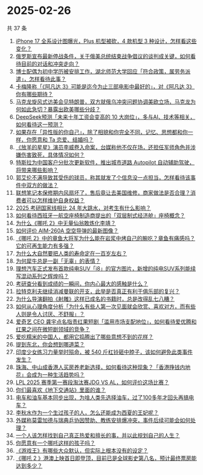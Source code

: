 # 2025-02-26

共 37 条

<!-- BEGIN -->
<!-- 最后更新时间 Wed Feb 26 2025 02:11:10 GMT+0800 (China Standard Time) -->

1. [iPhone 17 全系设计图曝光，Plus 机型被砍，4 款机型 3 种设计，怎样看这些变化？](https://www.zhihu.com/question/13194702893)
1. [俄罗斯宣布最新停战条件，关于俄美总统结束战争倡议的谈判成关键，如何看待目前的对话和冲突走向？](https://www.zhihu.com/question/13296842584)
1. [博士配偶为初中学历被安排工作，湖北师范大学回应「符合政策，属劳务派遣」，怎样看待此事？](https://www.zhihu.com/question/13286722569)
1. [卡梅隆称「《阿凡达 3》可能是迄今为止三部电影中最好的」，对《阿凡达 3》你有哪些期待？](https://www.zhihu.com/question/13133127906)
1. [马克龙旋风式访美会见特朗普，双方就俄乌冲突问题协调美欧立场，马克龙为何如此急切？暴露出欧美哪些分歧？](https://www.zhihu.com/question/13301592967)
1. [DeepSeek预测「未来十年工资会变高的 10 大岗位」，多与AI、技术等相关，如何看待这一预测？](https://www.zhihu.com/question/12930594912)
1. [如果存在「异性版的你自己」，除了相貌和你完全不同，记忆、思想都和你一样，你愿意和 Ta 恋爱、结婚吗？](https://www.zhihu.com/question/12869648576)
1. [《放羊的星星》演员李威卷入命案，台媒称他不仅在场，还担任军师角色并涉嫌伤害致死，具体情况如何？](https://www.zhihu.com/question/13253987000)
1. [特斯拉为中国客户分批次更新软件，推出城市道路 Autopilot 自动辅助驾驶，将带来哪些影响？](https://www.zhihu.com/question/13301614773)
1. [郭艾伦不满导致其受伤的球员，称其就发了个信息没一点担当，怎样看待该事件中双方的做法？](https://www.zhihu.com/question/12839533673)
1. [联想笔记本保修期内风扇坏了，售后竟让去美国维修，商家做法是否合理？消费者可以怎样维护自身权益？](https://www.zhihu.com/question/13190941666)
1. [2025 考研国家线相比 24 年大跳水，对考生有什么影响？](https://www.zhihu.com/question/13223443552)
1. [如何看待西班牙一航空座椅制造商提出的「双层制式经济舱」座椅概念？](https://www.zhihu.com/question/12972768057)
1. [为什么《哪吒 2》中无量仙翁敢炼化李靖？](https://www.zhihu.com/question/12834645490)
1. [如何评价 AIM-260A 空空导弹的最新图像？](https://www.zhihu.com/question/13177033354)
1. [《哪吒 2》中的章鱼大将军为什么能在岩浆中烤自己的腕吃？章鱼有痛感吗？它的可再生能力有多强？](https://www.zhihu.com/question/12487226776)
1. [为什么大自然要把人类的寿命定在一百岁左右？](https://www.zhihu.com/question/9960856998)
1. [为何犀牛总是一副「无辜」的表情？](https://www.zhihu.com/question/9523645606)
1. [理想汽车正式发布首款纯电SUV「i8」的官方图片，新增的纯电SUV系列能续写混动系列之辉煌吗？](https://www.zhihu.com/question/13310890366)
1. [考研查分看到成绩的一瞬间，你内心最大的感触是什么？](https://www.zhihu.com/question/12944329392)
1. [拉特克利夫继续消减曼联的开支，此举是否真正有利于俱乐部的复兴？](https://www.zhihu.com/question/13251388166)
1. [为什么导演翻拍《射雕》这样已成名的书籍时，总是改得乱七八糟？](https://www.zhihu.com/question/12559213256)
1. [如何从心理角度分析「为什么有些人第一次见面就会欣赏、喜欢对方，而有些人则是令人讨厌、不舒服」？](https://www.zhihu.com/question/12866216231)
1. [爱奇艺 CEO 龚宇点名指责红果短剧「滥用市场支配地位」，如何看待爱优腾和红果之间在微短剧领域的竞争？](https://www.zhihu.com/question/12834303234)
1. [爱吃糯米的中国人，都用它捣腾出了哪些意想不到的花样？](https://www.zhihu.com/question/12618519988)
1. [提到东北，你会想到哪道菜？](https://www.zhihu.com/question/9376046211)
1. [印度少女练习力量举时殒命，被 540 斤杠铃砸中脖子，该如何避免此类事件发生？](https://www.zhihu.com/question/12795553001)
1. [珠海、中山成香港人买房养老新选择，如何看待这种现象？「香港挣钱内地花」会成为一种生活趋势吗？](https://www.zhihu.com/question/12813369340)
1. [LPL 2025 赛季第一赛段淘汰赛JDG VS AL，如何评价这场比赛？](https://www.zhihu.com/question/13334053114)
1. [你们最喜欢《地下交通站》里面的谁？](https://www.zhihu.com/question/656402729)
1. [电车和油车基本同步出现，为啥人类先选择油车，过了100多年才回头再搞电车？](https://www.zhihu.com/question/13138938605)
1. [李秋水作为一个生过孩子的人，怎么还能成为西夏的王妃呢？](https://www.zhihu.com/question/302826029)
1. [外媒称莫雷加德与瑞典乒协因赞助、教练安排爆冲突，事件后续可能会如何处理？](https://www.zhihu.com/question/13235789399)
1. [一个人该怎样找到自己真正热爱和擅长的事，并以此规划自己的人生？](https://www.zhihu.com/question/399452902)
1. [你愿意有一个哪吒这样的孩子吗？](https://www.zhihu.com/question/12389066028)
1. [《游戏王》有哪些大众默认，但实际上根本没有的设定？](https://www.zhihu.com/question/667905347)
1. [《哪吒 2 》港澳上映首日即登顶，目前已是全球影史第八名，预计最终票房能达到多少？](https://www.zhihu.com/question/13215047635)

<!-- END -->
